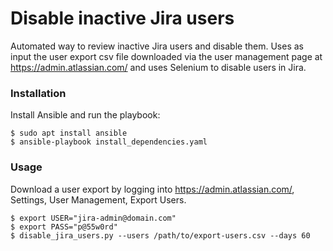 # Disable inactive Jira users
Automated way to review inactive Jira users and disable them. Uses as input the user export csv file downloaded via the user management page at https://admin.atlassian.com/ and uses Selenium to disable users in Jira.

### Installation

Install Ansible and run the playbook:
```
$ sudo apt install ansible
$ ansible-playbook install_dependencies.yaml
```

### Usage

Download a user export by logging into https://admin.atlassian.com/, Settings, User Management, Export Users.

```
$ export USER="jira-admin@domain.com"
$ export PASS="p@55w0rd"
$ disable_jira_users.py --users /path/to/export-users.csv --days 60
```